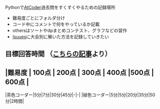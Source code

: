 Pythonで[AtCoder](https://atcoder.jp/)過去問をすくすくやるための記録場所
- 難易度ごとにフォルダ分け
- コード中にコメントで何をやっているか記載
- othersはソートやdpまとめコンテスト、グラフなどの習作
- [Isuues](https://github.com/wasshoy/atcoder/issues)に大会別に解いた方法を記録していきたい

## 目標回答時間 （[こちらの記事](https://qiita.com/e869120/items/eb50fdaece12be418faa#2-1-%E6%B0%B4%E8%89%B2%E3%82%B3%E3%83%BC%E3%83%80%E3%83%BC%E3%81%A7%E8%A6%81%E6%B1%82%E3%81%95%E3%82%8C%E3%82%8B-4-%E3%81%A4%E3%81%AE%E3%81%93%E3%81%A8)より）
|難易度 | 100点 | 200点 | 300点 | 400点 |500点 | 600点 |
-------
|茶色コーダー|5分|7分|30分|45分|-|-|
|緑色コーダー|5分|5分|20分|35分|50分|2時間|